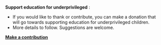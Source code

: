 **Support education for underprivileged** :
  * If you would like to thank or contribute, you can make a donation that will go towards supporting education for underprivileged children.
  * More details to follow. Suggestions are welcome.

**[Make a contribution](https://www.paypal.com/cgi-bin/webscr?cmd=_xclick&business=simplazing%40gmail%2ecom&item_name=readone&no_shipping=0&no_note=1&tax=0&currency_code=USD&lc=US&bn=PP%2dDonationsBF&charset=UTF%2d8)**